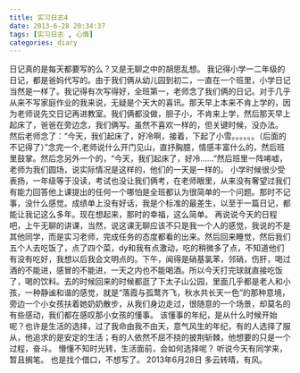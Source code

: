 ```yaml
---
title: 实习日志4
date: 2013-6-28 20:34:37
tags: [实习日志 , 心情]
categories: diary
---
```

日记真的是每天都要写的么？又是无聊之中的胡思乱想。<!--more-->
    我记得小学一二年级的日记，都是爸妈代写的。由于我们俩从幼儿园到初二，一直在一个班里，小学日记当然是一样了。我记得有次写得好，全班第一，老师念了我们俩的日记。对于几乎从来不写家庭作业的我来说，无疑是个天大的喜讯。那天早上本来不肯上学的，因为老师说先交日记再进教室。我们俩都没做，胆子小，不肯来上学，然后那天早上起床了，爸爸在旁边念，我们俩写。虽然不喜欢一样的，但关键时候，没办法。
    然后老师念了：“今天，我们起床了，好冷啊，接着，下起了小雪。。。。。。（后面的不记得了）”念完一个,老师说什么开门见山，直抒胸臆，情感丰富什么的，然后班里鼓掌。然后念另外一个的，“今天，我们起床了，好冷……”然后班里一阵唏嘘，老师为我们圆场，说实际情况是这样的，他们的一天是一样的。
    小学时候很少受表扬，一年级等于没读，考试也没让我们俩考，在老师眼里，从来没有奢望过我们有能力回答他上课提出的任何一个哪怕是全班都认为很简单的一个问题。那时不记事，没什么感觉。成绩单上没有好话，我是个标准的最差生，以至于一篇日记，都能让我记这么多年。现在想起来，那时的幸福，这么简单。
    再说说今天的日程吧，上午无聊的讲课，当然，说这课无聊应该不只是我一个人的感觉，我说的不是其他同学，而是实习老师，完成任务的态度都看的出来。然后回来睡觉，然后我们五个人去吃饭了，点了四个菜，dy和我有点激动，吃的稍微多了点，不知道他们有没有吃好，我想以后我会文明点的。下午，闻得是硝基氯苯，邻硝，伤肝，喝过酒的不能进，感冒的不能进，一天之内也不能喝酒。所以今天打完球就直接吃饭了，喝的饮料。去的时候回来的时候都逛了下太子山公园，里面几乎都是老人和小孩，一种静谧和谐的感觉，就是“落霞与孤鹜齐飞，秋水共长天一色”的那种意境，旁边一个小女孩扶着她奶奶散步，从我们身边走过，很随意的一个场景，却莫名的有些感动，我们都在感叹那小女孩的懂事。
    该懂事的年纪，是从什么时候开始呢？也许是生活的选择，过了我命由我不由天，意气风生的年纪，有的人选择了服从，他追求的是安定的生活；有的人依然不屈不挠的披荆斩棘，他想要的只是一个过程，奋斗。
    懵懂不知时光转，生活面前，会如何选择呢？
    听说今天有同学来，暂且搁笔。
    也是找个借口，不想写了。
    2013年6月28日
    多云转晴，有风。